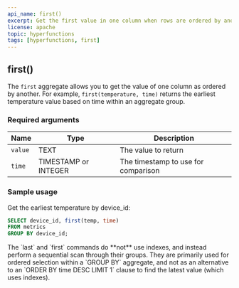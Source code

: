 ```yaml
---
api_name: first()
excerpt: Get the first value in one column when rows are ordered by another column
license: apache
topic: hyperfunctions
tags: [hyperfunctions, first]
---
```


## first()

The `first` aggregate allows you to get the value of one column
as ordered by another. For example, `first(temperature, time)` returns the
earliest temperature value based on time within an aggregate group.

### Required arguments

|Name|Type|Description|
|---|---|---|
|`value`|TEXT|The value to return|
|`time`|TIMESTAMP or INTEGER|The timestamp to use for comparison|

### Sample usage

Get the earliest temperature by device_id:
```sql
SELECT device_id, first(temp, time)
FROM metrics
GROUP BY device_id;
```

<highlight type="warning">
 The `last` and `first` commands do **not** use indexes, and instead
 perform a sequential scan through their groups.  They are primarily used
 for ordered selection within a `GROUP BY` aggregate, and not as an
 alternative to an `ORDER BY time DESC LIMIT 1` clause to find the
 latest value (which uses indexes).
</highlight>
